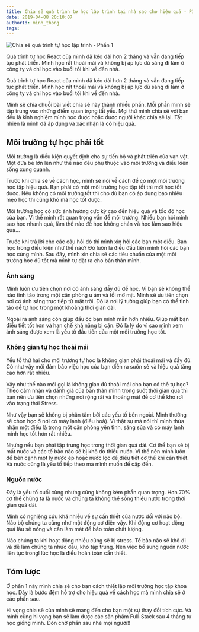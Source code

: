```yaml
---
title: Chia sẽ quá trình tự học lập trình tại nhà sao cho hiệu quả - P1
date: 2019-04-08 20:10:07
authorId: minh_thong
tags:
---
```


![Chia sẽ quá trình tự học lập trình - Phần 1](https://res.cloudinary.com/djeghcumw/image/upload/f_auto/v1554726177/blog/tuhoc_1.jpg)

Quá trình tự học React của mình đã kéo dài hơn 2 tháng và vẫn đang tiếp tục phát triển. Mình học rất thoải mái và không bị áp lực dù sáng đi làm ở công ty và chỉ học vào buổi tối khi về đến nhà.

<!-- more -->

Quá trình tự học React của mình đã kéo dài hơn 2 tháng và vẫn đang tiếp tục phát triển. Mình học rất thoải mái và không bị áp lực dù sáng đi làm ở công ty và chỉ học vào buổi tối khi về đến nhà.

Mình sẽ chia chuỗi bài viết chia sẽ này thành nhiều phần. Mỗi phần mình sẽ tập trung vào những điểm quan trọng tất yếu. Mọi thứ mình chia sẽ với bạn đều là kinh nghiệm mình học được hoặc được người khác chia sẽ lại. Tất nhiên là mình đã áp dụng và xác nhận là có hiệu quả.

## Môi trường tự học phải tốt

Môi trường là điều kiện quyết định cho sự tiến bộ và phát triển của vạn vật. Một đứa bé lớn lên như thế nào đều phụ thuộc vào môi trường và điều kiện sống xung quanh.

Trước khi chia sẽ về cách học, mình sẽ nói về cách để có một môi trường học tập hiệu quả. Bạn phải có một môi trường học tập tốt thì mới học tốt được. Nêu không có môi trường tốt thì cho dù bạn có áp dụng bao nhiêu mẹo học thì cũng khó mà học tốt được.

Môi trường học có sức ảnh hưởng cực kỳ cao đến hiệu quả và tốc độ học của bạn. Vì thế mình rất quan trọng vấn đề môi trường. Nhiều bạn hỏi mình sao học nhanh quá, làm thế nào để học không chán và học làm sao hiệu quả...

Trước khi trả lời cho các câu hỏi đó thì mình xin hỏi các bạn một điều. Bạn học trong điều kiện như thế nào? Đó luôn là điều đầu tiên mình hỏi các bạn học cùng mình. Sau đây, mình xin chia sẽ các tiêu chuẩn của một môi trường học đủ tốt mà mình tự đặt ra cho bản thân mình.

### Ánh sáng

Mình luôn ưu tiên chọn nơi có ánh sáng đầy đủ để học. Vì bạn sẽ không thể nào tỉnh táo trong một căn phòng u ám và tối mờ mịt. Mình sẽ ưu tiên chọn nơi có ánh sáng trực tiếp từ mặt trời. Đó là nơi lý tưởng giúp bạn có thể tỉnh táo để tự học trong một khoảng thời gian dài.

Ngoài ra ánh sáng còn giúp đầu óc bạn minh mẫn hơn nhiều. Giúp mắt bạn điều tiết tốt hơn và hạn chế khả năng bị cận. Đó là lý do vì sao mình xem ánh sáng được xem là yếu tố đầu tiên của một môi trường học tốt.

### Không gian tự học thoải mái

Yếu tố thứ hai cho môi trường tự học là không gian phải thoải mái và đầy đủ. Có như vậy mới đảm bảo việc học của bạn diễn ra suôn sẻ và hiệu quả tăng cao hơn rất nhiều.

Vậy như thế nào mới gọi là không gian đủ thoải mái cho bạn có thể tự học? Theo cảm nhận và đánh giá của bản thân mình trong suốt thời gian qua thì bạn nên ưu tiên chọn những nơi rộng rãi và thoáng mát để cơ thể khó rơi vào trạng thái Stress.

Như vậy bạn sẽ không bị phân tâm bởi các yếu tố bên ngoài. Mình thường sẽ chọn học ở nơi có máy lạnh (điều hoà). Vì thật sự mà nói thì mình thừa nhận một điều là trong một căn phòng yên tĩnh, sáng sủa và có máy lạnh mình học tốt hơn rất nhiều.

Nhưng nếu bạn phải tập trung học trong thời gian quá dài. Cơ thể bạn sẽ bị mất nước và các tế bào não sẽ bị khô do thiếu nước. Vì thế nên mình luôn để bên cạnh một ly nước ép hoặc nước lọc để điều tiết cơ thể khi cần thiết. Và nước cũng là yếu tố tiếp theo mà mình muốn đề cập đến.

### Nguồn nước

Đây là yếu tố cuối cùng nhưng cũng không kém phần quan trọng. Hơn 70% cơ thể chúng ta là nước và chúng ta không thể sống thiếu nước trong thời gian quá dài.

Mình có nghiêng cứu khá nhiều về sự cần thiết của nước đối với não bộ. Não bộ chúng ta cũng như một động cơ điện vậy. Khi động cơ hoạt dộng quá lâu sẽ nóng và cần làm mát để bảo toàn chất lượng.

Não chúng ta khi hoạt động nhiều cũng sẽ bị stress. Tế bào não sẽ khô đi và dễ làm chúng ta nhức đầu, khó tập trung. Nên việc bổ sung nguồn nước liên tục trongl lúc học là điều hoàn toàn cần thiết.

## Tóm lược

Ở phần 1 này mình chia sẽ cho bạn cách thiết lập môi trường học tập khoa học. Dây là bước đệm hỗ trợ cho hiệu quả về cách học mà mình chia sẽ ở các phần sau.

Hi vọng chia sẽ của mình sẽ mang đến cho bạn một sự thay đổi tích cực. Và mình cũng hi vọng bạn sẽ làm được các sản phẩm Full-Stack sau 4 tháng tự học giống mình. Đón chờ phần sau nhé mọi người!!